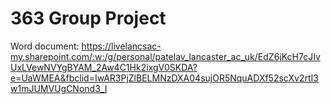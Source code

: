 # 363 Group Project

Word document:
https://livelancsac-my.sharepoint.com/:w:/g/personal/patelav_lancaster_ac_uk/EdZ6jKcH7cJIvUxLVewNVYgBYAM_2Aw4C1Hk2ixgV0SKDA?e=UaWMEA&fbclid=IwAR3PjZlBELMNzDXA04sujOR5NquADXf52scXv2rtI3w1mJUMVUgCNond3_I
